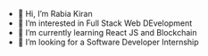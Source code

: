 - 👋 Hi, I’m Rabia Kiran
- 👀 I’m interested in Full Stack Web DEvelopment
- 🌱 I’m currently learning React JS and Blockchain
- 💞️ I’m looking for a Software Developer Internship
